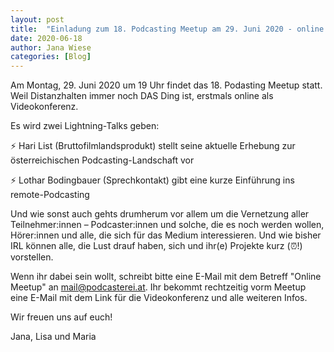 ```yaml
---
layout: post
title:  "Einladung zum 18. Podcasting Meetup am 29. Juni 2020 - online!"
date: 2020-06-18
author: Jana Wiese
categories: [Blog]
---
```


Am Montag, 29. Juni 2020 um 19 Uhr findet das 18. Podasting Meetup statt. Weil Distanzhalten immer noch DAS Ding ist, erstmals online als Videokonferenz.

Es wird zwei Lightning-Talks geben:

⚡ Hari List (Bruttofilmlandsprodukt) stellt seine aktuelle Erhebung zur österreichischen Podcasting-Landschaft vor

⚡ Lothar Bodingbauer (Sprechkontakt) gibt eine kurze Einführung ins remote-Podcasting

Und wie sonst auch gehts drumherum vor allem um die Vernetzung aller Teilnehmer:innen – Podcaster:innen und solche, die es noch werden wollen, Hörer:innen und alle, die sich für das Medium interessieren. Und wie bisher IRL können alle, die Lust drauf haben, sich und ihr(e) Projekte kurz (:alarm_clock:!) vorstellen.

Wenn ihr dabei sein wollt, schreibt bitte eine E-Mail mit dem Betreff "Online Meetup" an <mail@podcasterei.at>. Ihr bekommt rechtzeitig vorm Meetup eine E-Mail mit dem Link für die Videokonferenz und alle weiteren Infos.

Wir freuen uns auf euch!

Jana, Lisa und Maria
